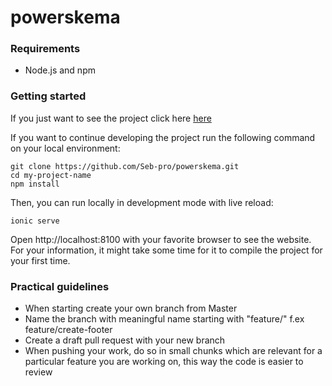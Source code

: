 # powerskema

### Requirements

- Node.js and npm

### Getting started

If you just want to see the project click here [here](https://powerskema.vercel.app/home)

If you want to continue developing the project run the following command on your local environment:

```
git clone https://github.com/Seb-pro/powerskema.git
cd my-project-name
npm install
```

Then, you can run locally in development mode with live reload:

```
ionic serve
```

Open http://localhost:8100 with your favorite browser to see the website. For your information, it might take some time for it to compile the project for your first time.

### Practical guidelines

- When starting create your own branch from Master
- Name the branch with meaningful name starting with "feature/" f.ex feature/create-footer
- Create a draft pull request with your new branch
- When pushing your work, do so in small chunks which are relevant for a particular feature you are working on, this way the code is easier to review
